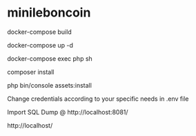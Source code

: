 # minileboncoin

docker-compose build

docker-compose up -d

docker-compose exec php sh

composer install

php bin/console assets:install


Change credentials according to your specific needs in .env file

Import SQL Dump @ http://localhost:8081/

http://localhost/
